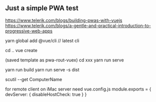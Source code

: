 ## Just a simple PWA test ##
https://www.telerik.com/blogs/building-pwas-with-vuejs
https://www.telerik.com/blogs/a-gentle-and-practical-introduction-to-progressive-web-apps

yarn global add @vue/cli    // latest cli


cd ..
vue create

 (saved template as pwa-rout-vuex)
cd xxx
yarn run serve

yarn run build
yarn run serve -s dist

scutil --get ComputerName

for remote client on iMac server need vue.config.js
module.exports = {
  devServer: {
    disableHostCheck: true
  }
}
